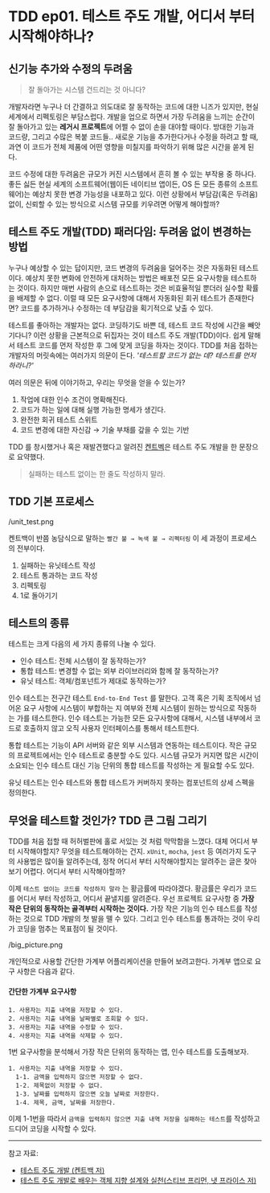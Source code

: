 # TDD ep01. 테스트 주도 개발, 어디서 부터 시작해야하나?

## 신기능 추가와 수정의 두려움
> 잘 돌아가는 시스템 건드리는 것 아니다?

개발자라면 누구나 더 간결하고 의도대로 잘 동작하는 코드에 대한 니즈가 있지만, 현실 세계에서 리펙토링은 부담스럽다. 개발을 업으로 하면서 가장 두려움을 느끼는 순간이 잘 돌아가고 있는 **레거시 프로젝트**에 어쩔 수 없이 손을 대야할 때이다. 방대한 기능과 코드량, 그리고 수많은 복붙 코드들.. 새로운 기능을 추가한다거나 수정을 하려고 할 때, 과연 이 코드가 전체 제품에 어떤 영향을 미칠지를 파악하기 위해 많은 시간을 쏟게 된다.

코드 수정에 대한 두려움은 규모가 커진 시스템에서 흔히 볼 수 있는 부작용 중 하나다. 좋든 싫든 현실 세계의 소프트웨어(웹이든 네이티브 앱이든, OS 든 모든 종류의 소프트웨어)는 예상치 못한 변경 가능성을 내포하고 있다. 이런 상황에서 부담감(혹은 두려움) 없이, 신뢰할 수 있는 방식으로 시스템 규모를 키우려면 어떻게 해야할까?

## 테스트 주도 개발(TDD) 패러다임: 두려움 없이 변경하는 방법
누구나 예상할 수 있는 답이지만, 코드 변경의 두려움을 덜어주는 것은 자동화된 테스트이다. 예상치 못한 변화에 안전하게 대처하는 방법은 배포전 모든 요구사항을 테스트하는 것이다. 하지만 매번 사람의 손으로 테스트하는 것은 비효율적일 뿐더러 실수할 확률을 배제할 수 없다. 이럴 때 모든 요구사항에 대해서 자동화된 회귀 테스트가 존재한다면? 코드를 추가하거나 수정하는 데 부담감을 획기적으로 낮출 수 있다.

테스트를 좋아하는 개발자는 없다. 코딩하기도 바쁜 데, 테스트 코드 작성에 시간을 빼앗기다니? 이런 상황을 근본적으로 뒤집자는 것이 테스트 주도 개발(TDD)이다. 쉽게 말해서 테스트 코드를 먼저 작성한 후 그에 맞게 코딩을 하자는 것이다. TDD를 처음 접하는 개발자의 머릿속에는 여러가지 의문이 든다. *'테스트할 코드가 없는 데? 테스트를 먼저 하라니?'* 

여러 의문은 뒤에 이야기하고, 우리는 무엇을 얻을 수 있는가?

1. 작업에 대한 인수 조건이 명확해진다.
2. 코드가 하는 일에 대해 실행 가능한 명세가 생긴다.
3. 완전한 회귀 테스트 스위트
4. 코드 변경에 대한 자신감 → 기술 부채를 갚을 수 있는 기반

TDD 를 창시했거나 혹은 재발견했다고 알려진 [켄트벡](https://en.wikipedia.org/wiki/Kent_Beck)은 테스트 주도 개발을 한 문장으로 요약했다.

> 실패하는 테스트 없이는 한 줄도 작성하지 말라.

## TDD 기본 프로세스

/unit_test.png

켄트백이 반쯤 농담식으로 말하는 `빨간 불 → 녹색 불 → 리펙터링` 이 세 과정이 프로세스의 전부이다.

1. 실패하는 유닛테스트 작성
2. 테스트 통과하는 코드 작성
3. 리펙토링
4. 1로 돌아기기


## 테스트의 종류
테스트는 크게 다음의 세 가지 종류의 나눌 수 있다.

- 인수 테스트: 전체 시스템이 잘 동작하는가?
- 통합 테스트: 변경할 수 없는 외부 라이브러리와 함께 잘 동작하는가?
- 유닛 테스트: 객체/컴포넌트가 제대로 동작하는가?

인수 테스트는 전구간 테스트 `End-to-End Test` 를 말한다. 고객 혹은 기획 조직에서 넘어온 요구 사항에 시스템이 부합하는 지 여부와 전체 시스템이 원하는 방식으로 작동하는 가를 테스트한다. 인수 테스트는 가능한 모든 요구사항에 대해서, 시스템 내부에서 코드로 호출하지 않고 오직 사용자 인터페이스를 통해서 테스트한다.

통합 테스트는 기능이 API 서버와 같은 외부 시스템과 연동하는 테스트이다. 작은 규모의 프로젝트에서는 인수 테스트로 충분할 수도 있다. 시스템 규모가 커지면 많은 시간이 소요되는 인수 테스트 대신 기능 단위의 통합 테스트를 작성하는 게 필요할 수도 있다.

유닛 테스트는 인수 테스트와 통합 테스트가 커버하지 못하는 컴포넌트의 상세 스펙을 정의한다.


## 무엇을 테스트할 것인가? TDD 큰 그림 그리기
TDD를 처음 접할 때 허허벌판에 홀로 서있는 것 처럼 막막함을 느꼈다. 대체 어디서 부터 시작해야할지? 무엇을 테스트해야하는 건지. `xUnit`, `mocha`, `jest` 등 여러가지 도구의 사용법은 많이들 알려주는데, 정작 어디서 부터 시작해야할지는 알려주는 글은 찾아보기 어렵다. 어디서 부터 시작해야할까?

이제 `테스트 없이는 코드를 작성하지 말라` 는 황금률에 따라야겠다. 황금률은 우리가 코드를 어디서 부터 작성하고, 어디서 끝낼지를 알려준다. 우선 프로젝트 요구사항 중 **가장 작은 단위의 동작하는 골격부터 시작하는 것이다.** 가장 작은 기능의 인수 테스트를 작성하는 것으로 TDD 개발의 첫 발을 뗄 수 있다. 그리고 인수 테스트를 통과하는 것이 우리가 코딩을 멈추는 목표점이 될 것이다.

/big_picture.png

개인적으로 사용할 간단한 가계부 어플리케이션을 만들어 보려고한다. 가계부 앱으로 요구 사항은 다음과 같다.


#### 간단한 가계부 요구사항
```
1. 사용자는 지출 내역을 저장할 수 있다.
2. 사용자는 지출 내역을 날짜별로 조회할 수 있다.
3. 사용자는 지출 내역을 수정할 수 있다.
4. 사용자는 지출 내역을 삭제할 수 있다.
```

1번 요구사항을 분석해서 가장 작은 단위의 동작하는 앱, 인수 테스트를 도출해보자.
```
1. 사용자는 지출 내역을 저장할 수 있다.
  1-1. 금액을 입력하지 않으면 저장할 수 없다.
  1-2. 제목없이 저장할 수 없다.
  1-3. 날짜를 입력하지 않으면 오늘 날짜로 저장한다.
  1-4. 제목, 금액, 날짜를 저장한다.
```

이제 1-1번을 따라서 `금액을 입력하지 않으면 지출 내역 저장을 실패하는 테스트`를 작성하고 드디어 코딩을 시작할 수 있다.



----
참고 자료: 
- [테스트 주도 개발 (켄트백 저)](http://www.yes24.com/24/goods/12246033)
- [테스트 주도 개발로 배우는 객체 지향 설계와 실천(스티브 프리먼, 냇 프라이스 저)](http://www.yes24.com/24/goods/9008455?scode=032&OzSrank=1)

